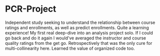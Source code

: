 # PCR-Project
Independent study seeking to understand the relationship between course ratings and enrollments, as well as predict enrollments. 
Quite a learning experience! My first real deep-dive into an analysis project solo. 
If I could go back and do it again I would've averaged the instructor and course quality ratings from the get go. Retrospectively that was the only cure for multi-collinearity here.
Learned the value of organized code too. 
